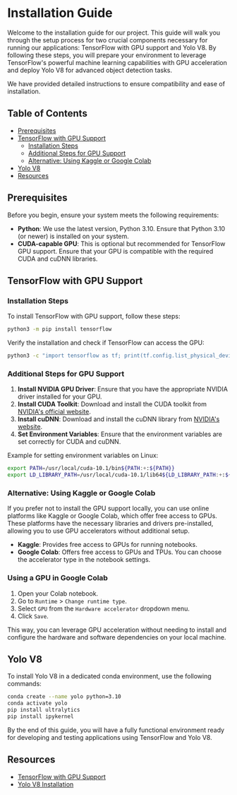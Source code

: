 # Installation Guide

Welcome to the installation guide for our project. This guide will walk you through the setup process for two crucial components necessary for running our applications: TensorFlow with GPU support and Yolo V8. By following these steps, you will prepare your environment to leverage TensorFlow's powerful machine learning capabilities with GPU acceleration and deploy Yolo V8 for advanced object detection tasks.

We have provided detailed instructions to ensure compatibility and ease of installation.

## Table of Contents
- [Prerequisites](#prerequisites)
- [TensorFlow with GPU Support](#tensorflow-with-gpu-support)
  - [Installation Steps](#installation-steps)
  - [Additional Steps for GPU Support](#additional-steps-for-gpu-support)
  - [Alternative: Using Kaggle or Google Colab](#alternative-using-kaggle-or-google-colab)
- [Yolo V8](#yolo-v8)
- [Resources](#resources)

## Prerequisites

Before you begin, ensure your system meets the following requirements:

- **Python**: We use the latest version, Python 3.10. Ensure that Python 3.10 (or newer) is installed on your system.
- **CUDA-capable GPU**: This is optional but recommended for TensorFlow GPU support. Ensure that your GPU is compatible with the required CUDA and cuDNN libraries.

## TensorFlow with GPU Support

### Installation Steps

To install TensorFlow with GPU support, follow these steps:

```sh
python3 -m pip install tensorflow
```

Verify the installation and check if TensorFlow can access the GPU:

```sh
python3 -c "import tensorflow as tf; print(tf.config.list_physical_devices('GPU'))"
```

### Additional Steps for GPU Support

1. **Install NVIDIA GPU Driver**: Ensure that you have the appropriate NVIDIA driver installed for your GPU.
2. **Install CUDA Toolkit**: Download and install the CUDA toolkit from [NVIDIA's official website](https://developer.nvidia.com/cuda-toolkit).
3. **Install cuDNN**: Download and install the cuDNN library from [NVIDIA's website](https://developer.nvidia.com/cudnn).
4. **Set Environment Variables**: Ensure that the environment variables are set correctly for CUDA and cuDNN.

Example for setting environment variables on Linux:

```sh
export PATH=/usr/local/cuda-10.1/bin${PATH:+:${PATH}}
export LD_LIBRARY_PATH=/usr/local/cuda-10.1/lib64${LD_LIBRARY_PATH:+:${LD_LIBRARY_PATH}}
```

### Alternative: Using Kaggle or Google Colab

If you prefer not to install the GPU support locally, you can use online platforms like Kaggle or Google Colab, which offer free access to GPUs. These platforms have the necessary libraries and drivers pre-installed, allowing you to use GPU accelerators without additional setup.

- **Kaggle**: Provides free access to GPUs for running notebooks.
- **Google Colab**: Offers free access to GPUs and TPUs. You can choose the accelerator type in the notebook settings.

### Using a GPU in Google Colab

1. Open your Colab notebook.
2. Go to `Runtime` > `Change runtime type`.
3. Select `GPU` from the `Hardware accelerator` dropdown menu.
4. Click `Save`.

This way, you can leverage GPU acceleration without needing to install and configure the hardware and software dependencies on your local machine.

## Yolo V8

To install Yolo V8 in a dedicated conda environment, use the following commands:

```sh
conda create --name yolo python=3.10
conda activate yolo
pip install ultralytics
pip install ipykernel
```

By the end of this guide, you will have a fully functional environment ready for developing and testing applications using TensorFlow and Yolo V8.

## Resources

- [TensorFlow with GPU Support](https://www.tensorflow.org/install/gpu)
- [Yolo V8 Installation](https://github.com/ultralytics/yolov5)

